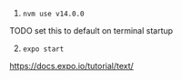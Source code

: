 
1. `nvm use v14.0.0`

TODO set this to default on terminal startup

2. `expo start`

https://docs.expo.io/tutorial/text/

